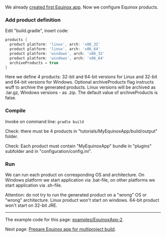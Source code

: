 We already [created first Equinox app](Create-first-Equinox-app). Now we configure Equinox products.

### Add product definition

Edit "build.gradle", insert code:

```groovy
products {
  product platform: 'linux', arch: 'x86_32'
  product platform: 'linux', arch: 'x86_64'
  product platform: 'windows', arch: 'x86_32'
  product platform: 'windows', arch: 'x86_64'
  archiveProducts = true
}
```

Here we define 4 products: 32-bit and 64-bit versions for Linux and 32-bit and 64-bit versions for Windows.
Optional archiveProducts flag instructs wuff to archive the generated products. Linux versions will be 
archived as .tar.gz, Windows versions - as .zip. The default value of archiveProducts is false.

### Compile

Invoke on command line: `gradle build`

Check: there must be 4 products in "tutorials/MyEquinoxApp/build/output" folder. 

Check: Each product must contain "MyEquinoxApp" bundle in "plugins" subfolder and in "configuration/config.ini". 

### Run

We can run each product on corresponding OS and architecture. On Windows platform we start application via .bat-file, on other platforms we start application via .sh-file.

Attention: do not try to run the generated product on a "wrong" OS or "wrong" architecture. 
Linux product won't start on windows. 64-bit product won't start on 32-bit JRE.

---

The example code for this page: [examples/EquinoxApp-2](../tree/master/examples/EquinoxApp-2).

Next page: [Prepare Equinox app for multiproject build](Prepare-Equinox-app-for-multiproject-build).